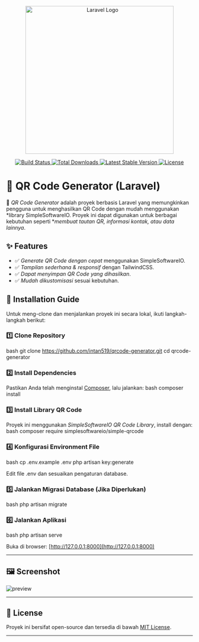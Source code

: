 <p align="center">
    <a href="https://laravel.com" target="_blank">
        <img src="https://raw.githubusercontent.com/laravel/art/master/logo-lockup/5%20SVG/2%20CMYK/1%20Full%20Color/laravel-logolockup-cmyk-red.svg" width="400" alt="Laravel Logo">
    </a>
</p>

<p align="center">
    <a href="https://github.com/laravel/framework/actions">
        <img src="https://github.com/laravel/framework/workflows/tests/badge.svg" alt="Build Status">
    </a>
    <a href="https://packagist.org/packages/laravel/framework">
        <img src="https://img.shields.io/packagist/dt/laravel/framework" alt="Total Downloads">
    </a>
    <a href="https://packagist.org/packages/laravel/framework">
        <img src="https://img.shields.io/packagist/v/laravel/framework" alt="Latest Stable Version">
    </a>
    <a href="https://packagist.org/packages/laravel/framework">
        <img src="https://img.shields.io/packagist/l/laravel/framework" alt="License">
    </a>
</p>

# 📌 QR Code Generator (Laravel)

🚀 *QR Code Generator* adalah proyek berbasis Laravel yang memungkinkan pengguna untuk menghasilkan QR Code dengan mudah menggunakan *library SimpleSoftwareIO. Proyek ini dapat digunakan untuk berbagai kebutuhan seperti **membuat tautan QR, informasi kontak, atau data lainnya*.

## ✨ Features
- ✅ *Generate QR Code dengan cepat* menggunakan SimpleSoftwareIO.
- ✅ *Tampilan sederhana & responsif* dengan TailwindCSS.
- ✅ *Dapat menyimpan QR Code yang dihasilkan*.
- ✅ *Mudah dikustomisasi* sesuai kebutuhan.

## 🔧 Installation Guide

Untuk meng-clone dan menjalankan proyek ini secara lokal, ikuti langkah-langkah berikut:

### 1️⃣ Clone Repository
bash
git clone https://github.com/intan519/qrcode-generator.git
cd qrcode-generator


### 2️⃣ Install Dependencies
Pastikan Anda telah menginstal [Composer](https://getcomposer.org/), lalu jalankan:
bash
composer install


### 3️⃣ Install Library QR Code
Proyek ini menggunakan *SimpleSoftwareIO QR Code Library*, install dengan:
bash
composer require simplesoftwareio/simple-qrcode


### 4️⃣ Konfigurasi Environment File
bash
cp .env.example .env
php artisan key:generate

Edit file .env dan sesuaikan pengaturan database.

### 5️⃣ Jalankan Migrasi Database (Jika Diperlukan)
bash
php artisan migrate


### 6️⃣ Jalankan Aplikasi
bash
php artisan serve

Buka di browser: [http://127.0.0.1:8000](http://127.0.0.1:8000)

---

## 🖼 Screenshot

![preview](https://github.com/user-attachments/assets/b6f68083-eb27-4b95-85da-34d14618a1b8)

---

## 📜 License

Proyek ini bersifat open-source dan tersedia di bawah [MIT License](https://opensource.org/licenses/MIT).

---
